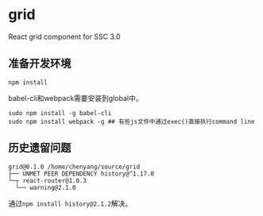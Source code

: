 # grid
React grid component for SSC 3.0

## 准备开发环境

```
npm install
```

babel-cli和webpack需要安装到global中。

```
sudo npm install -g babel-cli
sudo npm install webpack -g ## 有些js文件中通过exec()直接执行command line
```

## 历史遗留问题

```
grid@0.1.0 /home/chenyang/source/grid
├── UNMET PEER DEPENDENCY history@^1.17.0
└─┬ react-router@1.0.3 
  └── warning@2.1.0 
```

通过`npm install history@2.1.2`解决。
